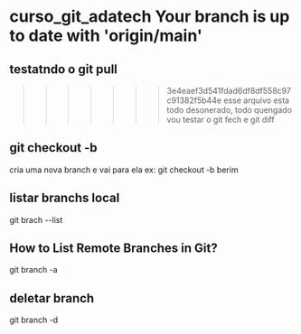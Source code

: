 # curso_git_adatech Your branch is up to date with 'origin/main'
## testatndo o git pull
>>>>>>> 3e4eaef3d541fdad6df8df558c97c91382f5b44e
esse arquivo esta todo desonerado, todo quengado
>>>>>>> vou testar o git fech e git diff
## git checkout -b <new-branch>
   cria uma nova branch e vai para ela ex: git checkout -b berim
## listar branchs local
   git brach --list
## How to List Remote Branches in Git?
   git branch -a
## deletar branch
   git branch -d
